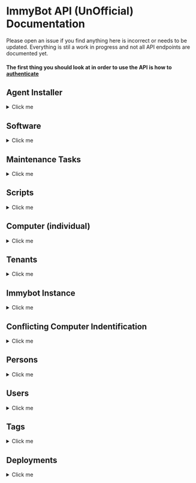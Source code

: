 # ImmyBot API (UnOfficial) Documentation

Please open an issue if you find anything here is incorrect or needs to be updated. Everything is stil a work in progress and not all API endpoints are documented yet.

#### The first thing you should look at in order to use the API is how to [authenticate](https://github.com/serialscriptr/ImmyBotApiWrapper/blob/main/Endpoint%20Documentation/GET/Authentication.md)

## Agent Installer
<details>
  <summary>Click me</summary>
  
  - [Generate Installer (exe)](https://github.com/serialscriptr/ImmyBotApiWrapper/blob/main/Endpoint%20Documentation/POST/GenerateInstaller.md)
 
</details>

## Software
<details>
  <summary>Click me</summary>
  
  - [Get Global Software](https://github.com/serialscriptr/ImmyBotApiWrapper/blob/main/Endpoint%20Documentation/GET/GlobalSoftware.md)
  - [Get Local Software](https://github.com/serialscriptr/ImmyBotApiWrapper/blob/main/Endpoint%20Documentation/GET/LocalSoftware.md)
  - [Get License](https://github.com/serialscriptr/ImmyBotApiWrapper/blob/main/Endpoint%20Documentation/GET/License.md)
 
</details>

## Maintenance Tasks
<details>
  <summary>Click me</summary>
  
  - [Get Global Maintenance Tasks](https://github.com/serialscriptr/ImmyBotApiWrapper/blob/main/Endpoint%20Documentation/GET/GlobalTask.md)
  - [Get Local Maintenance Tasks](https://github.com/serialscriptr/ImmyBotApiWrapper/blob/main/Endpoint%20Documentation/GET/LocalTask.md)
 
</details>

## Scripts
<details>
  <summary>Click me</summary>
  
  - [Get Global Scripts](https://github.com/serialscriptr/ImmyBotApiWrapper/blob/main/Endpoint%20Documentation/GET/GlobalScripts.md)
  - [Get Local Scripts](https://github.com/serialscriptr/ImmyBotApiWrapper/blob/main/Endpoint%20Documentation/GET/LocalScripts.md)
 
</details>

## Computer (individual)
<details>
  <summary>Click me</summary>
  
  - [Computer Online Status](https://github.com/serialscriptr/ImmyBotApiWrapper/blob/main/Endpoint%20Documentation/GET/OnlineStatus.md)
  - [Get Computer Software](https://github.com/serialscriptr/ImmyBotApiWrapper/blob/main/Endpoint%20Documentation/GET/ComputerSoftware.md)
  - [Get Computer Session](https://github.com/serialscriptr/ImmyBotApiWrapper/blob/main/Endpoint%20Documentation/GET/ComputerSession.md)
  - [Get Computer Info/Inventory](https://github.com/serialscriptr/ImmyBotApiWrapper/blob/main/Endpoint%20Documentation/GET/ComputerInfo.md)
  - [Get Computer Events](https://github.com/serialscriptr/ImmyBotApiWrapper/blob/main/Endpoint%20Documentation/GET/Events.md)
  - [Get Computer Maintenance Task](https://github.com/serialscriptr/ImmyBotApiWrapper/blob/main/Endpoint%20Documentation/GET/ComputerMaintenanceAction.md)
  - [Get Latest Computer Maintenance Task](https://github.com/serialscriptr/ImmyBotApiWrapper/blob/main/Endpoint%20Documentation/GET/LatestComputerMaintenanceAction.md)
  - [Get Computer Screen Share URL](https://github.com/serialscriptr/ImmyBotApiWrapper/blob/main/Endpoint%20Documentation/GET/ScreenShareURL.md)
 
</details>

## Tenants
<details>
  <summary>Click me</summary>
  
  - [Get Tenants](https://github.com/serialscriptr/ImmyBotApiWrapper/blob/main/Endpoint%20Documentation/GET/Tenants.md)
  - [Get Tenant SMTP Configuration](https://github.com/serialscriptr/ImmyBotApiWrapper/blob/main/Endpoint%20Documentation/GET/SMTPConfig.md)
 
</details>

## Immybot Instance
<details>
  <summary>Click me</summary>
  
  - [Get App Metrics](https://github.com/serialscriptr/ImmyBotApiWrapper/blob/main/Endpoint%20Documentation/GET/AppMetric.md)
  - [Get Linked Azure Tenants](https://github.com/serialscriptr/ImmyBotApiWrapper/blob/main/Endpoint%20Documentation/GET/AzureContants.md)
  - [Get Branding](https://github.com/serialscriptr/ImmyBotApiWrapper/blob/main/Endpoint%20Documentation/GET/Branding.md)
  - [Get Global Media](https://github.com/serialscriptr/ImmyBotApiWrapper/blob/main/Endpoint%20Documentation/GET/GlobalMedia.md)
  - [Get Local Media](https://github.com/serialscriptr/ImmyBotApiWrapper/blob/main/Endpoint%20Documentation/GET/LocalMedia.md)
  - [Get Integrations](https://github.com/serialscriptr/ImmyBotApiWrapper/blob/main/Endpoint%20Documentation/GET/Integrations.md)
  - [Get Inventory Tasks](https://github.com/serialscriptr/ImmyBotApiWrapper/blob/main/Endpoint%20Documentation/GET/InventoryTasks.md)
  - [Get Settings](https://github.com/serialscriptr/ImmyBotApiWrapper/blob/main/Endpoint%20Documentation/GET/Preferences.md)
  - [Get Immybot Release](https://github.com/serialscriptr/ImmyBotApiWrapper/blob/main/Endpoint%20Documentation/GET/Release.md)
 
</details>

## Conflicting Computer Indentification
<details>
  <summary>Click me</summary>
  
  - [Get Pending](https://github.com/serialscriptr/ImmyBotApiWrapper/blob/main/Endpoint%20Documentation/GET/Pending.md)
  - [Get Pending Count](https://github.com/serialscriptr/ImmyBotApiWrapper/blob/main/Endpoint%20Documentation/GET/PendingCount.md)
  - [Get Pending Conflict (device specific)](https://github.com/serialscriptr/ImmyBotApiWrapper/blob/main/Endpoint%20Documentation/GET/PendingConflict-Device.md)
 
</details>

## Persons
<details>
  <summary>Click me</summary>
  
  - [Get Person](https://github.com/serialscriptr/ImmyBotApiWrapper/blob/main/Endpoint%20Documentation/GET/Persons.md)
 
</details>

## Users
<details>
  <summary>Click me</summary>
  
  - [Get Users](https://github.com/serialscriptr/ImmyBotApiWrapper/blob/main/Endpoint%20Documentation/GET/Users.md)
 
</details>

## Tags
<details>
  <summary>Click me</summary>
  
  - [Get Tags](https://github.com/serialscriptr/ImmyBotApiWrapper/blob/main/Endpoint%20Documentation/GET/Tags.md)
 
</details>

## Deployments
<details>
  <summary>Click me</summary>
  
  - [Get Deployments](https://github.com/serialscriptr/ImmyBotApiWrapper/blob/main/Endpoint%20Documentation/GET/TargetAssignments.md)
 
</details>
